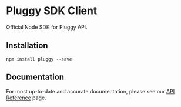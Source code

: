 # Pluggy SDK Client

Official Node SDK for Pluggy API.

## Installation

`npm install pluggy --save`

## Documentation
For most up-to-date and accurate documentation, please see our [API Reference](https://docs.pluggy.ai) page.
